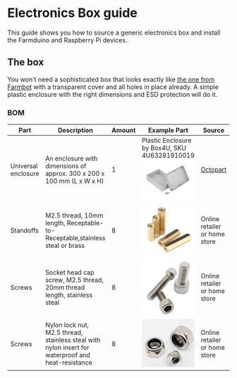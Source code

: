 # Electronics Box guide
This guide shows you how to source a generic electronics box and install the Farmduino and Raspberry Pi devices.

## The box
You won't need a sophisticated box that looks exactly like [the one from Farmbot](https://genesis.farm.bot/v1.6/bom/electronics-and-wiring/electronics-box#) with a transparent cover and all holes in place already. A simple plastic enclosure with the right dimensions and ESD protection will do it.

### BOM
|Part|Description|Amount|Example Part|Source|
|-|-|-|-|-|
|Universal enclosure|An enclosure with dimensions of approx. 300 x 200 x 100 mm (L x W x H)|1|Plastic Enclosure by Box4U, SKU 4U63281910019<br/>![box](/guides/electronics-box/box.jpg)|[Octopart](https://octopart.com/search?q=4U63281910019)|
|Standoffs|M2.5 thread, 10mm length, Receptable-to-Receptable,stainless steal or brass|8|![standoff](/guides/electronics-box/standoff.jpg)|Online retailer or home store|
|Screws|Socket head cap screw, M2.5 thread, 20mm thread length, stainless steal|8|![screw](/guides/electronics-box/screw.jpg)|Online retailer or home store|
|Screws|Nylon lock nut, M2.5 thread, stainless steal with nylon insert for waterproof and heat-resistance|8|![locknut](/guides/electronics-box/locknut.jpg)|Online retailer or home store|